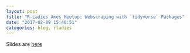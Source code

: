 ```yaml
---
layout: post
title: "R-Ladies Ames Meetup: Webscraping with `tidyverse` Packages"
date: "2017-02-09 15:40:51"
categories: blog, rladies
---
```




Slides are [here](../static/presentations/RLadies/2017-02-09-WebscrapingTidyverse.html)
